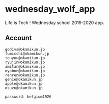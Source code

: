 # wednesday_wolf_app

Life is Tech ! Wednesday school 2019-2020 app.

## Account

```
godiva@okamikun.jp
fumicchi@okamikun.jp
touyou@okamikun.jp
ryujin@okamikun.jp
amitan@okamikun.jp
oyabun@okamikun.jp
renren@okamikun.jp
genie@okamikun.jp
apple@okamikun.jp
osuzu@okamikun.jp

password: belgium1926
```